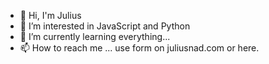 - 👋 Hi, I'm Julius 
- 👀 I’m interested in JavaScript and Python
- 🌱 I’m currently learning everything...
- 📫 How to reach me ... use form on juliusnad.com or here.

<!---
iamjuliusss/iamjuliusss is a ✨ special ✨ repository because its `README.md` (this file) appears on your GitHub profile.
You can click the Preview link to take a look at your changes.
--->
